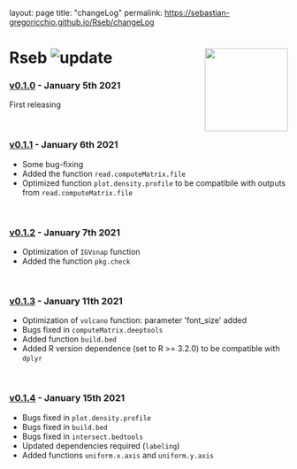 layout: page
title: "changeLog"
permalink: https://sebastian-gregoricchio.github.io/Rseb/changeLog


# Rseb <img src="https://sebastian-gregoricchio.github.io/Rseb/Rseb_logo.svg" align="right" height = 150/> ![update](https://badges.pufler.dev/updated/sebastian-gregoricchio/Rseb)

### [v0.1.0](https://github.com/sebastian-gregoricchio/Rseb/releases/tag/0.1.4) - January 5th 2021
First releasing

<br /> 

### [v0.1.1](https://github.com/sebastian-gregoricchio/Rseb/releases/tag/0.1.1) - January 6th 2021
* Some bug-fixing
* Added the function `read.computeMatrix.file`
* Optimized function `plot.density.profile` to be compatibile with outputs from `read.computeMatrix.file`

<br /> 

### [v0.1.2](https://github.com/sebastian-gregoricchio/Rseb/releases/tag/0.1.2) - January 7th 2021
* Optimization of `IGVsnap` function
* Added the function `pkg.check`

<br /> 

### [v0.1.3](https://github.com/sebastian-gregoricchio/Rseb/releases/tag/0.1.3) - January 11th 2021
* Optimization of `volcano` function: parameter 'font_size' added
* Bugs fixed in `computeMatrix.deeptools`
* Added function `build.bed`
* Added R version dependence (set to R >= 3.2.0) to be compatible with `dplyr`

<br /> 

### [v0.1.4](https://github.com/sebastian-gregoricchio/Rseb/releases/tag/0.1.4) - January 15th 2021
* Bugs fixed in `plot.density.profile`
* Bugs fixed in `build.bed`
* Bugs fixed in `intersect.bedtools`
* Updated dependencies required (`labeling`)
* Added functions `uniform.x.axis` and `uniform.y.axis`
